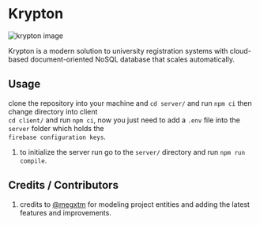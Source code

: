 # Krypton

![krypton image](https://gcdn.pbrd.co/images/yfQ3j1RFcO3s.png?o=1)<br/>

Krypton is a modern solution to university registration systems with cloud-based document-oriented NoSQL database that scales automatically.

## Usage
clone the repository into your machine and `cd server/` and run `npm ci` then change directory into client<br>
`cd client/` and run `npm ci`, now you just need to add a `.env` file into the `server` folder which holds
the<br> `firebase configuration keys`.

1. to initialize the server run go to the `server/` directory and run `npm run compile`.

## Credits / Contributors

1. credits to [@megxtm](https://www.github.com/megxtm) for modeling project entities and adding the latest features and improvements.
